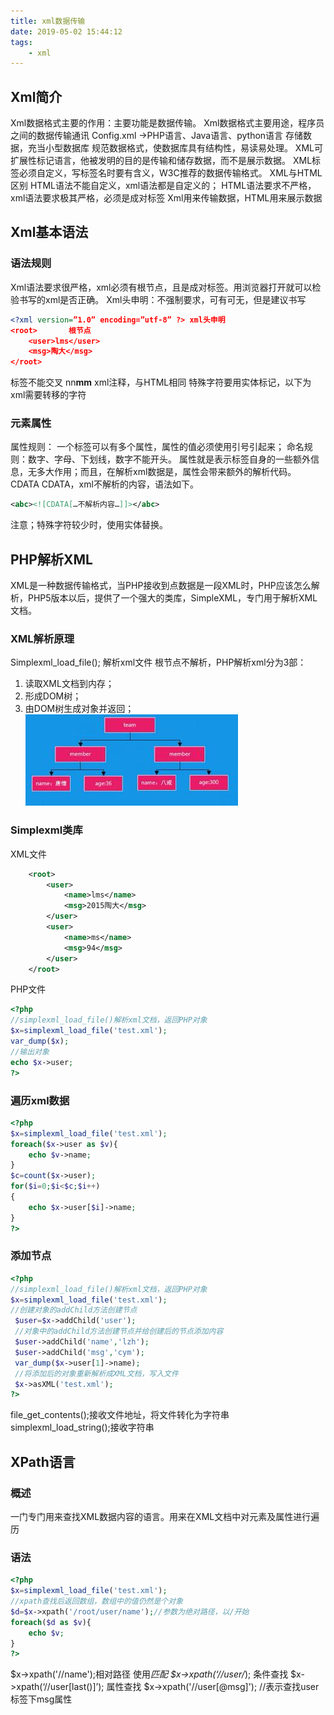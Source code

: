 ```yaml
---
title: xml数据传输
date: 2019-05-02 15:44:12
tags:
    - xml
---
```


## Xml简介
Xml数据格式主要的作用：主要功能是数据传输。
Xml数据格式主要用途，程序员之间的数据传输通讯
Config.xml ->PHP语言、Java语言、python语言
存储数据，充当小型数据库
规范数据格式，使数据库具有结构性，易读易处理。
XML可扩展性标记语言，他被发明的目的是传输和储存数据，而不是展示数据。
XML标签必须自定义，写标签名时要有含义，W3C推荐的数据传输格式。
XML与HTML区别
HTML语法不能自定义，xml语法都是自定义的；
HTML语法要求不严格，xml语法要求极其严格，必须是成对标签
Xml用来传输数据，HTML用来展示数据
## Xml基本语法
### 语法规则
Xml语法要求很严格，xml必须有根节点，且是成对标签。用浏览器打开就可以检验书写的xml是否正确。
Xml头申明：不强制要求，可有可无，但是建议书写
```xml
<?xml version=”1.0” encoding=”utf-8” ?> xml头申明
<root>       根节点
	<user>lms</user>
	<msg>陶大</msg>
</root>
```
标签不能交叉 <a>nn<b>mm</a></b>
xml注释，与HTML相同
特殊字符要用实体标记，以下为xml需要转移的字符
 
### 元素属性
属性规则：
一个标签可以有多个属性，属性的值必须使用引号引起来；
命名规则：数字、字母、下划线，数字不能开头。
属性就是表示标签自身的一些额外信息，无多大作用；而且，在解析xml数据是，属性会带来额外的解析代码。
CDATA
CDATA，xml不解析的内容，语法如下。
```xml
<abc><![CDATA[…不解析内容…]]></abc>
```
注意；特殊字符较少时，使用实体替换。
## PHP解析XML
XML是一种数据传输格式，当PHP接收到点数据是一段XML时，PHP应该怎么解析，PHP5版本以后，提供了一个强大的类库，SimpleXML，专门用于解析XML文档。
### XML解析原理
Simplexml_load_file(); 解析xml文件
根节点不解析，PHP解析xml分为3部：
1.	读取XML文档到内存；
2.	形成DOM树；
3.	由DOM树生成对象并返回；
 ![DOM](/images/xml.jpg)
### Simplexml类库
XML文件
```xml
	<root>
		<user>
			<name>lms</name>
			<msg>2015陶大</msg>
		</user>
		<user>
			<name>ms</name>
			<msg>94</msg>
		</user>
	</root>
```
PHP文件
```php
<?php
//simplexml_load_file()解析xml文档，返回PHP对象
$x=simplexml_load_file('test.xml');
var_dump($x);
//输出对象
echo $x->user;
?>
```
### 遍历xml数据
```php
<?php
$x=simplexml_load_file('test.xml');
foreach($x->user as $v){
	echo $v->name;
}
$c=count($x->user);
for($i=0;$i<$c;$i++)
{
	echo $x->user[$i]->name;
}
?>
```
### 添加节点
```php
<?php
//simplexml_load_file()解析xml文档，返回PHP对象
$x=simplexml_load_file('test.xml');
//创建对象的addChild方法创建节点
 $user=$x->addChild('user');
 //对象中的addChild方法创建节点并给创建后的节点添加内容
 $user->addChild('name','lzh');
 $user->addChild('msg','cym');
 var_dump($x->user[1]->name);
 //将添加后的对象重新解析成XML文档，写入文件
 $x->asXML('test.xml');
?>
```
file_get_contents();接收文件地址，将文件转化为字符串
simplexml_load_string();接收字符串
## XPath语言
### 概述
一门专门用来查找XML数据内容的语言。用来在XML文档中对元素及属性进行遍历
### 语法
```php
<?php
$x=simplexml_load_file('test.xml');
//xpath查找后返回数组，数组中的值仍然是个对象
$d=$x->xpath('/root/user/name');//参数为绝对路径，以/开始
foreach($d as $v){
	echo $v;
}
?>
```
$x->xpath('//name');相对路径
使用*匹配
$x->xpath(‘//user/*);
条件查找
$x->xpath(‘//user[last()]’);
属性查找
$x->xpath('//user[@msg]'); //表示查找user标签下msg属性
